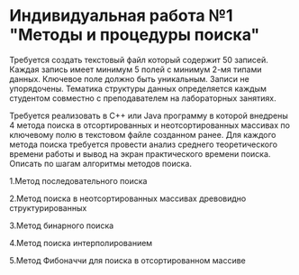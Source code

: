 # Индивидуальная работа №1 "Методы и процедуры поиска"
Требуется создать текстовый файл который содержит 50 записей. Каждая запись имеет минимум 5 полей с минимум 2-мя типами данных. Ключевое поле должно быть уникальным. Записи не упорядочены. Тематика структуры данных определяется каждым студентом совместно с преподавателем на лабораторных занятиях.

Требуется реализовать в C++ или Java программу в которой внедрены 4 метода поиска в отсортированных и неотсортированных массивах по ключевому полю в текстовом файле созданном ранее. Для каждого метода поиска требуется провести анализ среднего теоретического времени работы и вывод на экран практического времени поиска. Описать по шагам алгоритмы методов поиска.

1.Метод последовательного поиска

2.Метод поиска в неотсортированных массивах древовидно структурированных 

3.Метод бинарного поиска 

4.Метод поиска интерполированием 

5.Метод Фибоначчи для поиска в отсортированном массиве 
